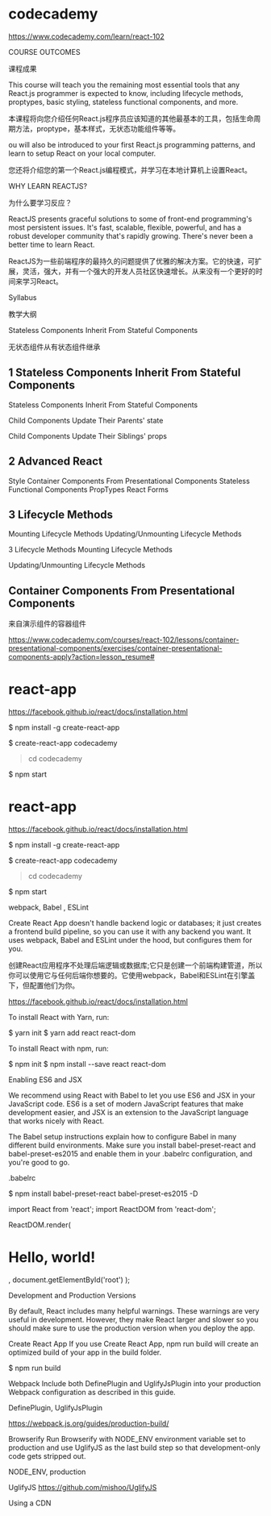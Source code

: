 # codecademy



https://www.codecademy.com/learn/react-102


COURSE OUTCOMES

课程成果

This course will teach you the remaining most essential tools that any React.js programmer is expected to know, including lifecycle methods, proptypes, basic styling, stateless functional components, and more.

本课程将向您介绍任何React.js程序员应该知道的其他最基本的工具，包括生命周期方法，proptype，基本样式，无状态功能组件等等。


ou will also be introduced to your first React.js programming patterns, and learn to setup React on your local computer.

您还将介绍您的第一个React.js编程模式，并学习在本地计算机上设置React。

WHY LEARN REACTJS?

为什么要学习反应？


ReactJS presents graceful solutions to some of front-end programming's most persistent issues. It's fast, scalable, flexible, powerful, and has a robust developer community that's rapidly growing. There's never been a better time to learn React.

ReactJS为一些前端程序的最持久的问题提供了优雅的解决方案。它的快速，可扩展，灵活，强大，并有一个强大的开发人员社区快速增长。从来没有一个更好的时间来学习React。




Syllabus

教学大纲

Stateless Components Inherit From Stateful Components

无状态组件从有状态组件继承










## 1 Stateless Components Inherit From Stateful Components

Stateless Components Inherit From Stateful Components

Child Components Update Their Parents' state

Child Components Update Their Siblings' props



## 2 Advanced React

Style
Container Components From Presentational Components
Stateless Functional Components
PropTypes
React Forms



## 3 Lifecycle Methods

Mounting Lifecycle Methods
Updating/Unmounting Lifecycle Methods







3
Lifecycle Methods
Mounting Lifecycle Methods

Updating/Unmounting Lifecycle Methods













## Container Components From Presentational Components

来自演示组件的容器组件


https://www.codecademy.com/courses/react-102/lessons/container-presentational-components/exercises/container-presentational-components-apply?action=lesson_resume#













# react-app



https://facebook.github.io/react/docs/installation.html

$ npm install -g create-react-app

$ create-react-app codecademy

> cd codecademy

$ npm start








# react-app



https://facebook.github.io/react/docs/installation.html

$ npm install -g create-react-app

$ create-react-app codecademy

> cd codecademy

$ npm start




webpack, Babel , ESLint 



Create React App doesn't handle backend logic or databases; it just creates a frontend build pipeline, so you can use it with any backend you want. It uses webpack, Babel and ESLint under the hood, but configures them for you.

创建React应用程序不处理后端逻辑或数据库;它只是创建一个前端构建管道，所以你可以使用它与任何后端你想要的。它使用webpack，Babel和ESLint在引擎盖下，但配置他们为你。






https://facebook.github.io/react/docs/installation.html




To install React with Yarn, run:

$ yarn init
$ yarn add react react-dom


To install React with npm, run:

$ npm init
$ npm install --save react react-dom




Enabling ES6 and JSX

We recommend using React with Babel to let you use ES6 and JSX in your JavaScript code. ES6 is a set of modern JavaScript features that make development easier, and JSX is an extension to the JavaScript language that works nicely with React.

The Babel setup instructions explain how to configure Babel in many different build environments. Make sure you install babel-preset-react and babel-preset-es2015 and enable them in your .babelrc configuration, and you're good to go.


.babelrc

$ npm install babel-preset-react babel-preset-es2015 -D



import React from 'react';
import ReactDOM from 'react-dom';

ReactDOM.render(
    <h1>Hello, world!</h1>,
    document.getElementById('root')
);







Development and Production Versions

By default, React includes many helpful warnings. These warnings are very useful in development. However, they make React larger and slower so you should make sure to use the production version when you deploy the app.

Create React App
If you use Create React App, npm run build will create an optimized build of your app in the build folder.

$ npm run build


Webpack
Include both DefinePlugin and UglifyJsPlugin into your production Webpack configuration as described in this guide.

DefinePlugin, UglifyJsPlugin

https://webpack.js.org/guides/production-build/



Browserify
Run Browserify with NODE_ENV environment variable set to production and use UglifyJS as the last build step so that development-only code gets stripped out.

NODE_ENV, production

UglifyJS
https://github.com/mishoo/UglifyJS


Using a CDN

<script src="https://unpkg.com/react@15/dist/react.js"></script>
<script src="https://unpkg.com/react-dom@15/dist/react-dom.js"></script>


<script src="https://unpkg.com/react@15/dist/react.min.js"></script>
<script src="https://unpkg.com/react-dom@15/dist/react-dom.min.js"></script>






